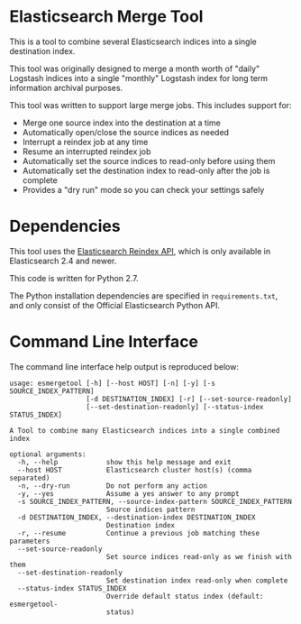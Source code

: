 Elasticsearch Merge Tool
========================

This is a tool to combine several Elasticsearch indices into a single
destination index.

This tool was originally designed to merge a month worth of "daily" Logstash
indices into a single "monthly" Logstash index for long term information
archival purposes.

This tool was written to support large merge jobs. This includes support for:

- Merge one source index into the destination at a time
- Automatically open/close the source indices as needed
- Interrupt a reindex job at any time
- Resume an interrupted reindex job
- Automatically set the source indices to read-only before using them
- Automatically set the destination index to read-only after the job is complete
- Provides a "dry run" mode so you can check your settings safely

Dependencies
============

This tool uses the [Elasticsearch Reindex API](https://www.elastic.co/guide/en/elasticsearch/reference/2.4/docs-reindex.html),
which is only available in Elasticsearch 2.4 and newer.

This code is written for Python 2.7.

The Python installation dependencies are specified in `requirements.txt`, and
only consist of the Official Elasticsearch Python API.

Command Line Interface
======================

The command line interface help output is reproduced below:

    usage: esmergetool [-h] [--host HOST] [-n] [-y] [-s SOURCE_INDEX_PATTERN]
                       [-d DESTINATION_INDEX] [-r] [--set-source-readonly]
                       [--set-destination-readonly] [--status-index STATUS_INDEX]

    A Tool to combine many Elasticsearch indices into a single combined index

    optional arguments:
      -h, --help            show this help message and exit
      --host HOST           Elasticsearch cluster host(s) (comma separated)
      -n, --dry-run         Do not perform any action
      -y, --yes             Assume a yes answer to any prompt
      -s SOURCE_INDEX_PATTERN, --source-index-pattern SOURCE_INDEX_PATTERN
                            Source indices pattern
      -d DESTINATION_INDEX, --destination-index DESTINATION_INDEX
                            Destination index
      -r, --resume          Continue a previous job matching these parameters
      --set-source-readonly
                            Set source indices read-only as we finish with them
      --set-destination-readonly
                            Set destination index read-only when complete
      --status-index STATUS_INDEX
                            Override default status index (default: esmergetool-
                            status)

